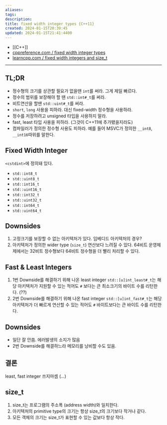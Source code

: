 ```yaml
---
aliases: 
tags: 
description:
title: fixed width integer types {C++11}
created: 2024-01-15T20:39:45
updated: 2024-01-15T21:41:4400
---
```

- [[C++]]
- [cppreference.com / fixed width integer types](https://en.cppreference.com/w/cpp/types/integer)
- [learncpp.com / fixed width integers and size_t](https://www.learncpp.com/cpp-tutorial/fixed-width-integers-and-size-t/)
---

## TL;DR

- 정수형의 크기를 상관할 필요가 없을땐 `int`를 써라. 그게 제일 빠르다.
- 정수의 범위를 보장해야 할 땐 `std::int#_t`를 써라.
- 비트연산을 할땐 `std::uint#_t`를 써라.
- `short`, `long` 사용을 피하라. 대신 fixed-width 정수형을 사용하라.
- 정수를 저장하려고 unsigned 타입을 사용하지 말라.
- fast, least 타입 사용을 피하라. (그것이 C++11에 추가됐을지라도)
- 컴파일러가 정의한 정수형 사용도 피하라. 예를 들어 MSVC가 정의한 `__int8`, `__int16`따위를 말한다.

## Fixed Width Integer

`<cstdint>`에 정의돼 있다.

- `std::int8_t`
- `std::uint8_t`
- `std::int16_t`
- `std::uint16_t`
- `std::int32_t`
- `std::uint32_t`
- `std::int64_t`
- `std::uint64_t`

## Downsides

1. 고정크기를 보장할 수 없는 아키텍처가 있다. 임베디드 아키텍처의 경우?
2. 아키텍처가 정의한 wider type (`size_t`) 연산보다 느려질 수 있다. 64비트 운영체제에서는 32비트 정수형보다 64비트 정수형을 더 빨리 처리할 수 있다.

## Fast & Least Integers

1. 1번 Downside를 해결하기 위해 나온 least integer `std::[u]int_least#_t`는 해당 아키텍처가 지원할 수 있는 적어도 `#` 보다는 큰 최소크기의 바이트 수를 리턴한다. (??)
2. 2번 Downside를 해결하기 위해 나온 fast integer `std::[u]int_fast#_t`는 해당 아키텍처가 더 빠르게 연산할 수 있는 적어도 `#` 바이트보다는 큰 바이트 수를 리턴한다.

## Downsides

- 일단 잘 안씀. 에러발생의 소지가 많음
- 2번 Downside를 해결하느라 메모리를 낭비할 수도 있음.

## 결론

least, fast integer 쓰지마셈 (...)

## size_t

1. size_t는 프로그램의 주소폭 (address width)와 일치한다.
2. 아키텍처의 primitive type의 크기는 항상 size_t의 크기보다 작거나 같다.
3. 모든 객체의 크기는 size_t가 표현할 수 있는 값보다 항상 작다.
